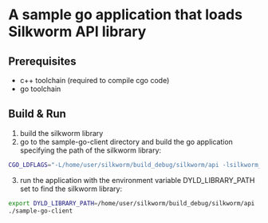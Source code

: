 # A sample go application that loads Silkworm API library

## Prerequisites
- c++ toolchain (required to compile cgo code)
- go toolchain

## Build & Run
1. build the silkworm library
2. go to the sample-go-client directory and build the go application specifying the path of the silkworm library:

```bash
CGO_LDFLAGS="-L/home/user/silkworm/build_debug/silkworm/api -lsilkworm_api -lstdc++ -ldl" go build
```

3. run the application with the environment variable DYLD_LIBRARY_PATH set to find the silkworm library:

```bash
export DYLD_LIBRARY_PATH=/home/user/silkworm/build_debug/silkworm/api
./sample-go-client
```

